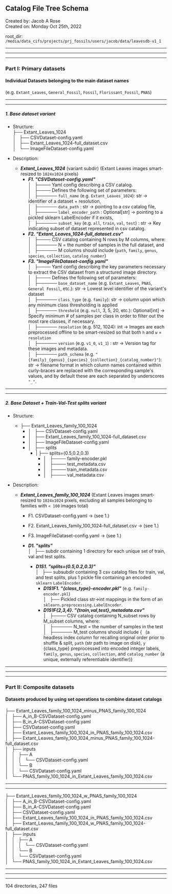 ## Catalog File Tree Schema

Created by: Jacob A Rose  
Created on: Monday Oct 25th, 2022  

root_dir: `/media/data_cifs/projects/prj_fossils/users/jacob/data/leavesdb-v1_1`

---------
---------
---------
### Part I: Primary datasets
#### Individual Datasets belonging to the main dataset names
(e.g. `Extant_Leaves`, `General_Fossil`, `Fossil`, `Florissant_Fossil`, `PNAS`)

---------
---------
##### 1. Base dataset variant
* Structure:  
├── Extant_Leaves_1024  
│   ├── CSVDataset-config.yaml  
│   ├── Extant_Leaves_1024-full_dataset.csv  
│   └── ImageFileDataset-config.yaml  


* Description:  
	* ***Extant_Leaves_1024*** (variant subdir) (Extant Leaves images smart-resized to `1024x1024` pixels)  
		* ***F1. "CSVDataset-config.yaml"***  
│   ├──── Yaml config describing a CSV catalog.  
│   ├──── Defines the following set of parameters:  
│   ├────── `full_name` (e.g. `Extant_Leaves_1024`): str -> identifier of a dataset + resolution,  
│   ├────── `data_path` : str -> pointing to a csv catalog file,  
│   ├────── `label_encoder_path` : Optional[str] -> pointing to a pickled sklearn LabelEncoder if it exists,  
│   ├────── `subset_key` (e.g. `all`, `train`, `val`, `test`) : str -> Key indicating subset of dataset represented in csv catalog.  
		* ***F2. "Extant_Leaves_1024-full_dataset.csv"***  
│   ├──── CSV catalog containing N rows by M columns, where:  
│   ├────── N = the number of samples in the full dataset, and  
│   ├────── M columns should include {`path`, `family`, `genus`, `species`, `collection`, `catalog_number`}  
		* ***F3. "ImageFileDataset-config.yaml"***  
│   ├──── Yaml config describing the key parameters necessary to extract the CSV dataset from a structured image directory.  
│   ├──── Defines the following set of parameters:  
│   ├────── `base_dataset_name` (e.g. `Extant_Leaves`, `PNAS`, `General Fossil`, etc.): str -> Lowest level identifier of the variant's dataset  
│   ├────── `class_type` (e.g. `family`): str -> column upon which any minimum class thresholding is applied  
│   ├────── `threshold` (e.g. `null`, 3, 5, 20, etc.): Optional[int] -> Specify minimum # of samples per class in order to filter out the most rare classes, if necessary.   
│   ├────── `resolution` (e.g. 512, 1024): int -> Images are each preprocessed offline to be smart-resized so that both `h` and `w` = `resolution`  
│   ├────── `version` (e.g. `v1_0`, `v1_1`) : str -> Version tag for these images and metadata.  
│   ├────── `path_schema` (e.g. `"{family}_{genus}_{species}_{collection}_{catalog_number}"`): str -> filename format in which column names contained within curly-braces are replaced with the corresponding sample's values, and by default these are each separated by underscores `"_"`.

---------
---------

##### 2. Base Dataset + Train-Val-Test splits variant
* Structure:  
	* ├── Extant_Leaves_family_100_1024  
		* │   ├── CSVDataset-config.yaml  
		* │   ├── Extant_Leaves_family_100_1024-full_dataset.csv  
		* │   ├── ImageFileDataset-config.yaml  
		* │   ├── splits  
			* |  ├── splits=(0.5,0.2,0.3)  
				*  │     ├──── family-encoder.pkl  
				*  │     ├──── test_metadata.csv  
				*  │     ├──── train_metadata.csv  
				*  │     ├──── val_metadata.csv  

* Description:  
	* ***Extant_Leaves_family_100_1024*** (Extant Leaves images smart-resized to `1024x1024` pixels, excluding all samples belonging to families with `< 100` images total)  
		* F1. CSVDataset-config.yaml -> (see 1.)  
		* F2. Extant_Leaves_family_100_1024-full_dataset.csv -> (see 1.)  
		* F3. ImageFileDataset-config.yaml -> (see 1.)  
		* ***D1. "splits"***  
			│   ├── subdir containing 1 directory for each unique set of train, val and test splits.  
			
			* ***D1S1. "splits=(0.5,0.2,0.3)"***  
				│   ├── subsubdir containing 3 csv catalog files for train, val, and test splits, plus 1 pickle file containing an encoded `sklearn` `LabelEncoder`.  
				* ***D1S1F1. "{class_type}-encoder.pkl"*** (e.g. `family-encoder.pkl`)  
					│   ├── Pickled class str->int mappings in the form of an `sklearn.preprocessing.LabelEncoder`.  
				* ***D1S1F{2,3,4}. "{train,val,test}_metadata.csv"***  
					│   ├──── CSV catalog containing N_subset rows by M_subset columns, where:  
					│   ├────── N_test = the number of samples in the test  
					│   ├────── M_test columns should include {` ` (a headless index column for recalling original order prior to shuffle & split, `path`  (str path to image on disk), `y` {class_type} preprocessed into encoded integer labels, `family`, `genus`, `species`, `collection`, and `catalog_number` (a unique, externally referentiable identifier)}  

---------
---------  
---------
### Part II: Composite datasets
#### Datasets produced by using set operations to combine dataset catalogs



├── Extant_Leaves_family_100_1024_minus_PNAS_family_100_1024  
│   ├── A_in_B-CSVDataset-config.yaml  
│   ├── B_in_A-CSVDataset-config.yaml  
│   ├── CSVDataset-config.yaml  
│   ├── Extant_Leaves_family_100_1024_in_PNAS_family_100_1024.csv  
│   ├── Extant_Leaves_family_100_1024_minus_PNAS_family_100_1024-full_dataset.csv  
│   ├── inputs  
│   │   ├── A  
│   │   │   └── CSVDataset-config.yaml  
│   │   └── B  
│   │       └── CSVDataset-config.yaml  
│   └── PNAS_family_100_1024_in_Extant_Leaves_family_100_1024.csv  

---------
---------

├── Extant_Leaves_family_100_1024_w_PNAS_family_100_1024  
│   ├── A_in_B-CSVDataset-config.yaml  
│   ├── B_in_A-CSVDataset-config.yaml  
│   ├── CSVDataset-config.yaml  
│   ├── Extant_Leaves_family_100_1024_in_PNAS_family_100_1024.csv  
│   ├── Extant_Leaves_family_100_1024_w_PNAS_family_100_1024-full_dataset.csv  
│   ├── inputs  
│   │   ├── A  
│   │   │   └── CSVDataset-config.yaml  
│   │   └── B  
│   │       └── CSVDataset-config.yaml  
│   └── PNAS_family_100_1024_in_Extant_Leaves_family_100_1024.csv  

---------
---------
---------




104 directories, 247 files
